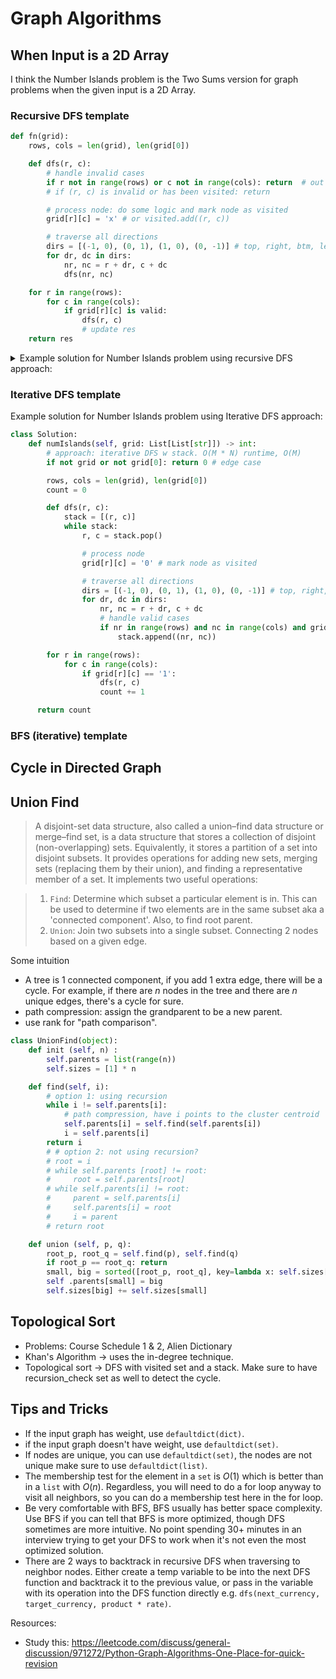 # Graph Algorithms

## When Input is a 2D Array

I think the Number Islands problem is the Two Sums version for graph problems when the given input is a 2D Array.

### Recursive DFS template

```python
def fn(grid):
    rows, cols = len(grid), len(grid[0])

    def dfs(r, c):
        # handle invalid cases
        if r not in range(rows) or c not in range(cols): return  # out of bound
        # if (r, c) is invalid or has been visited: return

        # process node: do some logic and mark node as visited
        grid[r][c] = 'x' # or visited.add((r, c))

        # traverse all directions
        dirs = [(-1, 0), (0, 1), (1, 0), (0, -1)] # top, right, btm, left
        for dr, dc in dirs:
            nr, nc = r + dr, c + dc
            dfs(nr, nc)

    for r in range(rows):
        for c in range(cols):
            if grid[r][c] is valid:
                dfs(r, c)
                # update res
    return res
```

<details>
<summary>Example solution for Number Islands problem using recursive DFS approach:</summary>

```python
def numIslands(self, grid: List[List[str]]) -> int:
    # approach: recursive DFS. O(M * N) runtime, O(M * N) space
    rows, cols = len(grid), len(grid[0])

    def dfs(r, c):
        # handle invalid cases
        if r not in range(rows) or c not in range(cols): return  # out of bound
        if grid[r][c] != "1": return  # not a land

        # process node
        grid[r][c] = "0"  # mark node as visited

        # traverse all directions
        dirs = [(-1, 0), (0, 1), (1, 0), (0, -1)]  # top, right, btm, left
        for dr, dc in dirs:
            nr, nc = r + dr, c + dc
            dfs(nr, nc)

    count = 0
    for i in range(rows):
        for j in range(cols):
            if grid[i][j] == "1":
                dfs(i, j)
                count += 1
    return count
```

</details>

### Iterative DFS template

Example solution for Number Islands problem using Iterative DFS approach:

```python
class Solution:
    def numIslands(self, grid: List[List[str]]) -> int:
        # approach: iterative DFS w stack. O(M * N) runtime, O(M)
        if not grid or not grid[0]: return 0 # edge case

        rows, cols = len(grid), len(grid[0])
        count = 0

        def dfs(r, c):
            stack = [(r, c)]
            while stack:
                r, c = stack.pop()

                # process node
                grid[r][c] = '0' # mark node as visited

                # traverse all directions
                dirs = [(-1, 0), (0, 1), (1, 0), (0, -1)] # top, right, btm, left
                for dr, dc in dirs:
                    nr, nc = r + dr, c + dc
                    # handle valid cases
                    if nr in range(rows) and nc in range(cols) and grid[nr][nc] == '1':
                        stack.append((nr, nc))

        for r in range(rows):
            for c in range(cols):
                if grid[r][c] == '1':
                    dfs(r, c)
                    count += 1

      return count
```

### BFS (iterative) template

## Cycle in Directed Graph

## Union Find

> A disjoint-set data structure, also called a union–find data structure or merge–find set, is a data structure that stores a collection of disjoint (non-overlapping) sets. Equivalently, it stores a partition of a set into disjoint subsets. It provides operations for adding new sets, merging sets (replacing them by their union), and finding a representative member of a set. It implements two useful operations:

> 1. `Find`: Determine which subset a particular element is in. This can be used to determine if two elements are in the same subset aka a 'connected component'. Also, to find root parent.
> 2. `Union`: Join two subsets into a single subset. Connecting 2 nodes based on a given edge.

Some intuition

- A tree is 1 connected component, if you add 1 extra edge, there will be a cycle. For example, if there are $n$ nodes in the tree and there are $n$ unique edges, there's a cycle for sure.
- path compression: assign the grandparent to be a new parent.
- use rank for "path comparison".

```python
class UnionFind(object):
    def init (self, n) :
        self.parents = list(range(n))
        self.sizes = [1] * n

    def find(self, i):
        # option 1: using recursion
        while i != self.parents[i]:
            # path compression, have i points to the cluster centroid
            self.parents[i] = self.find(self.parents[i])
            i = self.parents[i]
        return i
        # # option 2: not using recursion?
        # root = i
        # while self.parents [root] != root:
        #     root = self.parents[root]
        # while self.parents[i] != root:
        #     parent = self.parents[i]
        #     self.parents[i] = root
        #     i = parent
        # return root

    def union (self, p, q):
        root_p, root_q = self.find(p), self.find(q)
        if root_p == root_q: return
        small, big = sorted([root_p, root_q], key=lambda x: self.sizes[x])
        self .parents[small] = big
        self.sizes[big] += self.sizes[small]
```

## Topological Sort

- Problems: Course Schedule 1 & 2, Alien Dictionary
- Khan's Algorithm -> uses the in-degree technique.
- Topological sort -> DFS with visited set and a stack. Make sure to have recursion_check set as well to detect the cycle.

## Tips and Tricks

- If the input graph has weight, use `defaultdict(dict)`.
- if the input graph doesn't have weight, use `defaultdict(set)`.
- If nodes are unique, you can use `defaultdict(set)`, the nodes are not unique make sure to use `defaultdict(list)`.
- The membership test for the element in a `set` is $O(1)$ which is better than in a `list` with $O(n)$. Regardless, you will need to do a for loop anyway to visit all neighbors, so you can do a membership test here in the for loop.
- Be very comfortable with BFS, BFS usually has better space complexity. Use BFS if you can tell that BFS is more optimized, though DFS sometimes are more intuitive. No point spending 30+ minutes in an interview trying to get your DFS to work when it's not even the most optimized solution.
- There are 2 ways to backtrack in recursive DFS when traversing to neighbor nodes. Either create a temp variable to be into the next DFS function and backtrack it to the previous value, or pass in the variable with its operation into the DFS function directly e.g. `dfs(next_currency, target_currency, product * rate)`.

Resources:

- Study this: https://leetcode.com/discuss/general-discussion/971272/Python-Graph-Algorithms-One-Place-for-quick-revision
